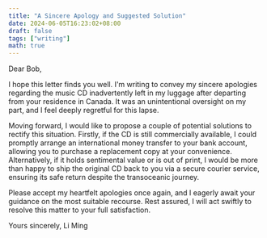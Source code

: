 ```yaml
---
title: "A Sincere Apology and Suggested Solution"
date: 2024-06-05T16:23:02+08:00
draft: false
tags: ["writing"]
math: true
---
```


Dear Bob,

I hope this letter finds you well. I'm writing to convey my sincere apologies regarding the music CD inadvertently left in my luggage after departing from your residence in Canada. It was an unintentional oversight on my part, and I feel deeply regretful for this lapse.

Moving forward, I would like to propose a couple of potential solutions to rectify this situation. Firstly, if the CD is still commercially available, I could promptly arrange an international money transfer to your bank account, allowing you to purchase a replacement copy at your convenience. Alternatively, if it holds sentimental value or is out of print, I would be more than happy to ship the original CD back to you via a secure courier service, ensuring its safe return despite the transoceanic journey.

Please accept my heartfelt apologies once again, and I eagerly await your guidance on the most suitable recourse. Rest assured, I will act swiftly to resolve this matter to your full satisfaction.

Yours sincerely,
Li Ming
